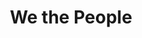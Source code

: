 ---
pid: ch227
title: We the People
location_transcription: At oval on Ben Frank Parkway
coordinates: "[-75.171518767431, 39.958038347641]"
zipcode: '19107'
gen_neighborhood: Center City
neighborhood: Washington Square West,Avenue of The Arts,Midtown Village,Chinatown
outside_phl: 
age: '25'
age_range: 20-29
instagram: 
image_file_name: ch_227.jpg
proposal_transcription: |-
  Statues of individuals, male, female, young, children, elderly, multi-Ethnic, handicaped, walking together. All statues are happy, with their expressions and poses appearing as if they are walking together toward a better future.
  A monument celebrating all the diverse people that make up Philadelphia and the brotherly love among them.
  [elderly couple, child, leave center open for people to stand & take photos - shoe prints at this spot to indicate to people stand there., mother & child (holding hands?), wheelchair bound male, young male]
topic: Brotherly Love,Inclusivity
topic_summary: 0, 0
type: Interactive,Sculpture Statue
keywords_other: self, diversity, neighbors, people
credit: Nazita Bakhtari
image_labels: 
twitter: 
facebook: 
permalink: "/monuments/ch227/"
layout: item-page
---